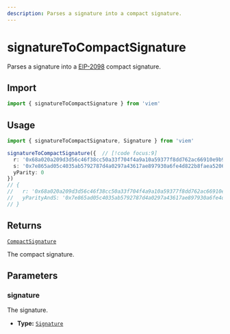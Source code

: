 ```yaml
---
description: Parses a signature into a compact signature.
---
```


# signatureToCompactSignature

Parses a signature into a [EIP-2098](https://eips.ethereum.org/EIPS/eip-2098) compact signature.

## Import

```ts
import { signatureToCompactSignature } from 'viem'
```

## Usage

```ts
import { signatureToCompactSignature, Signature } from 'viem'

signatureToCompactSignature({  // [!code focus:9]
  r: '0x68a020a209d3d56c46f38cc50a33f704f4a9a10a59377f8dd762ac66910e9b90',
  s: '0x7e865ad05c4035ab5792787d4a0297a43617ae897930a6fe4d822b8faea52064' 
  yParity: 0
})
// {
//   r: '0x68a020a209d3d56c46f38cc50a33f704f4a9a10a59377f8dd762ac66910e9b90',
//   yParityAndS: '0x7e865ad05c4035ab5792787d4a0297a43617ae897930a6fe4d822b8faea52064',
// }
```

## Returns

[`CompactSignature`](/docs/glossary/types#compactsignature)

The compact signature.

## Parameters

### signature

The signature.

- **Type:** [`Signature`](/docs/glossary/types#signature)
